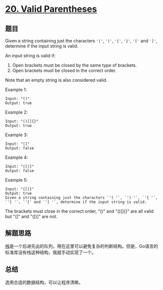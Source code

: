 # [20. Valid Parentheses](https://leetcode.com/problems/valid-parentheses/)

## 题目

Given a string containing just the characters `'('`, `')'`, `'{'`, `'}'`, `'['` and `']'`, determine if the input string is valid.

An input string is valid if:

1. Open brackets must be closed by the same type of brackets.
1. Open brackets must be closed in the correct order.

Note that an empty string is also considered valid.

Example 1:

```text
Input: "()"
Output: true
```

Example 2:

```text
Input: "()[]{}"
Output: true
```

Example 3:

```text
Input: "(]"
Output: false
```

Example 4:

```text
Input: "([)]"
Output: false
```

Example 5:

```text
Input: "{[]}"
Output: true
Given a string containing just the characters `'( '`, `') '`, `'{ '`, `'} '`, `'[' and `'] '`, determine if the input string is valid.
```

The brackets must close in the correct order, "()" and "()[]{}" are all valid but "(]" and "([)]" are not.

## 解题思路

[栈](https://zh.wikipedia.org/wiki/%E5%A0%86%E6%A0%88)是一个后进先出的队列，用在这里可以避免复杂的判断结构。但是，Go语言的标准库没有栈这种结构，我就手动实现了一个。

## 总结

选用合适的数据结构，可以让程序清晰。